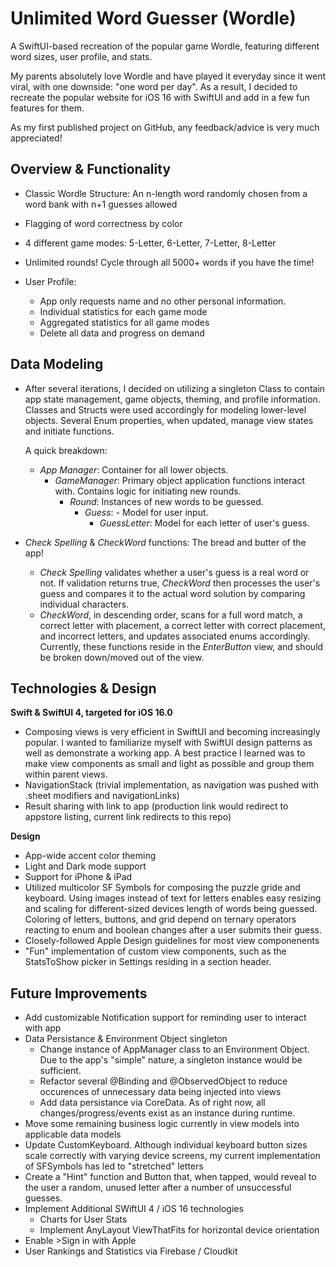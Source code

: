 # Unlimited Word Guesser (Wordle)
A SwiftUI-based recreation of the popular game Wordle, featuring different word sizes, user profile, and stats. 

My parents absolutely love Wordle and have played it everyday since it went viral, with one downside: "one word per day". As a result, I decided to recreate the popular website for iOS 16 with SwiftUI and add in a few fun features for them.

As my first published project on GitHub, any feedback/advice is very much appreciated!

## Overview & Functionality
 
- Classic Wordle Structure: An n-length word randomly chosen from a word bank with n+1 guesses allowed
- Flagging of word correctness by color 
- 4 different game modes: 5-Letter, 6-Letter, 7-Letter, 8-Letter
- Unlimited rounds! Cycle through all 5000+ words if you have the time!

- User Profile:
   - App only requests name and no other personal information.
   - Individual statistics for each game mode 
   - Aggregated statistics for all game modes
   - Delete all data and progress on demand

 
## Data Modeling
- After several iterations, I decided on utilizing a singleton Class to contain app state management, game objects, theming, and profile information. Classes and Structs were used accordingly for modeling lower-level objects. Several Enum properties, when updated, manage view states and initiate functions. 

  A quick breakdown:
  - *App Manager*: Container for all lower objects.
    - *GameManager*: Primary object application functions interact with. Contains logic for initiating new rounds.
      - *Round*: Instances of new words to be guessed. 
        - *Guess*: - Model for user input.
          - *GuessLetter*: Model for each letter of user's guess.
- *Check Spelling* & *CheckWord* functions: The bread and butter of the app! 
  - *Check Spelling* validates whether a user's guess is a real word or not. If validation returns true, *CheckWord* then processes the user's guess and compares it to the actual word solution by comparing individual characters. 
  - *CheckWord*, in descending order, scans for a full word match, a correct letter with placement, a correct letter with correct placement, and incorrect letters, and updates associated enums accordingly. Currently, these functions reside in the *EnterButton* view, and should be broken down/moved out of the view.

## Technologies & Design

**Swift & SwiftUI 4, targeted for iOS 16.0**
  - Composing views is very efficient in SwiftUI and becoming increasingly popular. I wanted to familiarize myself with SwiftUI design patterns as well as demonstrate a working app. A best practice I learned was to make view components as small and light as possible and group them within parent views. 
  - NavigationStack (trivial implementation, as navigation was pushed with .sheet modifiers and navigationLinks)
  - Result sharing with link to app (production link would redirect to appstore listing, current link redirects to this repo)
 
**Design**
- App-wide accent color theming
- Light and Dark mode support
- Support for iPhone & iPad
- Utilized multicolor SF Symbols for composing the puzzle gride and keyboard. Using images instead of text for letters enables easy resizing and scaling for different-sized devices length of words being guessed. Coloring of letters, buttons, and grid depend on ternary operators reacting to enum and boolean changes after a user submits their guess.
- Closely-followed Apple Design guidelines for most view componenents
- "Fun" implementation of custom view components, such as the StatsToShow picker in Settings residing in a section header.

## Future Improvements
- Add customizable Notification support for reminding user to interact with app
- Data Persistance & Environment Object singleton
  - Change instance of AppManager class to an Environment Object. Due to the app's "simple" nature, a singleton instance would be sufficient.
  - Refactor several @Binding and @ObservedObject to reduce occurences of unnecessary data being injected into views
  - Add data persistance via CoreData. As of right now, all changes/progress/events exist as an instance during runtime.
- Move some remaining business logic currently in view models into applicable data models
- Update CustomKeyboard. Although individual keyboard button sizes scale correctly with varying device screens, my current implementation of SFSymbols has led to "stretched" letters
- Create a "Hint" function and Button that, when tapped, would reveal to the user a random, unused letter after a number of unsuccessful guesses.
- Implement Additional SWiftUI 4 / iOS 16 technologies
  - Charts for User Stats
  - Implement AnyLayout ViewThatFits for horizontal device orientation
- Enable >Sign in with Apple
- User Rankings and Statistics via Firebase / Cloudkit


